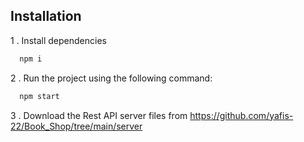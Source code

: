 
## Installation

1 . Install dependencies
```bash
  npm i
```

2 . Run the project using the following command:
```bash
  npm start
```

3 . Download the Rest API server files from https://github.com/yafis-22/Book_Shop/tree/main/server
      
